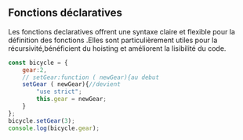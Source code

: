 ## Fonctions déclaratives
Les fonctions declaratives offrent une syntaxe claire et flexible pour la définition des fonctions .Elles sont particulièrement utiles pour la récursivité,bénéficient du hoisting et améliorent la lisibilité du code.  
```js
const bicycle = {
    gear:2,
    // setGear:function ( newGear){au debut
    setGear ( newGear){//devient 
        "use strict";
        this.gear = newGear;
    }
};
bicycle.setGear(3);
console.log(bicycle.gear);
```